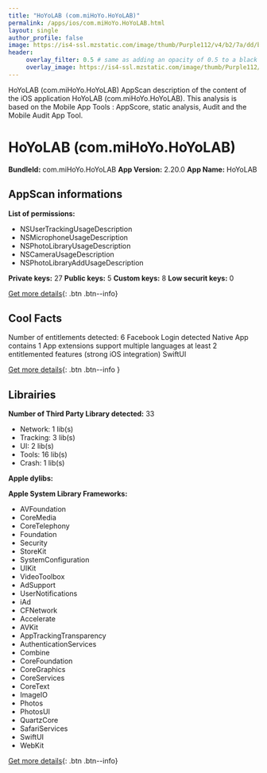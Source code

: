 ```yaml
---
title: "HoYoLAB (com.miHoYo.HoYoLAB)"
permalink: /apps/ios/com.miHoYo.HoYoLAB.html
layout: single
author_profile: false
image: https://is4-ssl.mzstatic.com/image/thumb/Purple112/v4/b2/7a/dd/b27add13-43a7-c91f-63e2-1c3aeffc05e0/AppIcon-1x_U007emarketing-0-7-0-85-220.png/512x512bb.jpg
header: 
     overlay_filter: 0.5 # same as adding an opacity of 0.5 to a black background
     overlay_image: https://is4-ssl.mzstatic.com/image/thumb/Purple112/v4/b2/7a/dd/b27add13-43a7-c91f-63e2-1c3aeffc05e0/AppIcon-1x_U007emarketing-0-7-0-85-220.png/512x512bb.jpg
---
```

HoYoLAB (com.miHoYo.HoYoLAB) AppScan description of the content of the iOS application HoYoLAB (com.miHoYo.HoYoLAB). This analysis is based on the Mobile App Tools : AppScore, static analysis, Audit and the Mobile Audit App Tool.

# HoYoLAB (com.miHoYo.HoYoLAB)

**BundleId:** com.miHoYo.HoYoLAB
**App Version:** 2.20.0
**App Name:** HoYoLAB


## AppScan informations 

**List of permissions:** 
- NSUserTrackingUsageDescription
- NSMicrophoneUsageDescription
- NSPhotoLibraryUsageDescription
- NSCameraUsageDescription
- NSPhotoLibraryAddUsageDescription
  
  
**Private keys:** 27
**Public keys:** 5
**Custom keys:** 8
**Low securit keys:** 0
  
[Get more details](/pricing.html){: .btn .btn--info}

## Cool Facts

Number of entitlements detected: 6
Facebook Login detected
Native App
contains 1 App extensions
support multiple languages
at least 2 entitlemented features (strong iOS integration)
SwiftUI
  
[Get more details](/pricing.html){: .btn .btn--info }

## Librairies 
**Number of Third Party Library detected:** 33
- Network: 1 lib(s)
- Tracking: 3 lib(s)
- UI: 2 lib(s)
- Tools: 16 lib(s)
- Crash: 1 lib(s)


**Apple dylibs:**


**Apple System Library Frameworks:**
- AVFoundation
- CoreMedia
- CoreTelephony
- Foundation
- Security
- StoreKit
- SystemConfiguration
- UIKit
- VideoToolbox
- AdSupport
- UserNotifications
- iAd
- CFNetwork
- Accelerate
- AVKit
- AppTrackingTransparency
- AuthenticationServices
- Combine
- CoreFoundation
- CoreGraphics
- CoreServices
- CoreText
- ImageIO
- Photos
- PhotosUI
- QuartzCore
- SafariServices
- SwiftUI
- WebKit


  
[Get more details](/pricing.html){: .btn .btn--info}

